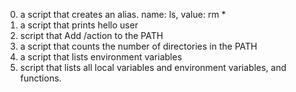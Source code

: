 0. a script that creates an alias. name: ls, value: rm *
1. a script that prints hello user
2. script that Add /action to the PATH
3. a script that counts the number of directories in the PATH
4. a script that lists environment variables
5. script that lists all local variables and environment variables, and functions.
